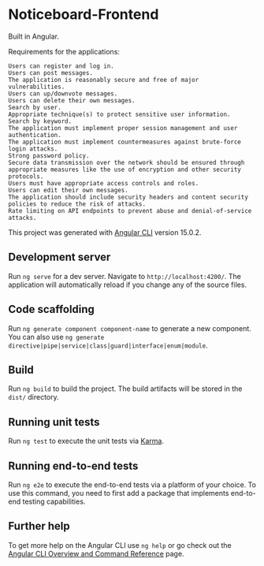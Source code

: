 # Noticeboard-Frontend 

Built in Angular.

Requirements for the applications:

    Users can register and log in.
    Users can post messages.
    The application is reasonably secure and free of major vulnerabilities.
    Users can up/downvote messages.
    Users can delete their own messages.
    Search by user.
    Appropriate technique(s) to protect sensitive user information.
    Search by keyword.
    The application must implement proper session management and user authentication.
    The application must implement countermeasures against brute-force login attacks.
    Strong password policy.
    Secure data transmission over the network should be ensured through appropriate measures like the use of encryption and other security protocols.
    Users must have appropriate access controls and roles.
    Users can edit their own messages.
    The application should include security headers and content security policies to reduce the risk of attacks.
    Rate limiting on API endpoints to prevent abuse and denial-of-service attacks.

This project was generated with [Angular CLI](https://github.com/angular/angular-cli) version 15.0.2.

## Development server

Run `ng serve` for a dev server. Navigate to `http://localhost:4200/`. The application will automatically reload if you change any of the source files.

## Code scaffolding

Run `ng generate component component-name` to generate a new component. You can also use `ng generate directive|pipe|service|class|guard|interface|enum|module`.

## Build

Run `ng build` to build the project. The build artifacts will be stored in the `dist/` directory.

## Running unit tests

Run `ng test` to execute the unit tests via [Karma](https://karma-runner.github.io).

## Running end-to-end tests

Run `ng e2e` to execute the end-to-end tests via a platform of your choice. To use this command, you need to first add a package that implements end-to-end testing capabilities.

## Further help

To get more help on the Angular CLI use `ng help` or go check out the [Angular CLI Overview and Command Reference](https://angular.io/cli) page.
